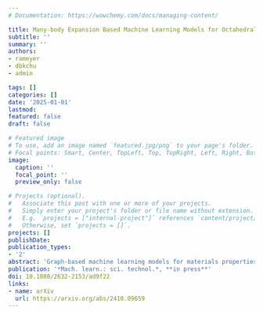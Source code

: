 ```yaml
---
# Documentation: https://wowchemy.com/docs/managing-content/

title: Many-body Expansion Based Machine Learning Models for Octahedral Transition Metal Complexes
subtitle: ''
summary: ''
authors:
- rameyer
- dbkchu
- admin

tags: []
categories: []
date: '2025-01-01'
lastmod: 
featured: false
draft: false

# Featured image
# To use, add an image named `featured.jpg/png` to your page's folder.
# Focal points: Smart, Center, TopLeft, Top, TopRight, Left, Right, BottomLeft, Bottom, BottomRight.
image:
  caption: ''
  focal_point: ''
  preview_only: false

# Projects (optional).
#   Associate this post with one or more of your projects.
#   Simply enter your project's folder or file name without extension.
#   E.g. `projects = ["internal-project"]` references `content/project/deep-learning/index.md`.
#   Otherwise, set `projects = []`.
projects: []
publishDate: 
publication_types:
- '2'
abstract: 'Graph-based machine learning models for materials properties show great potential to accelerate virtual high-throughput screening of large chemical spaces. However, in their simplest forms, graph-based models do not include any 3D information and are unable to distinguish stereoisomers such as those arising from different orderings of ligands around a metal center in coordination complexes. In this work we present a modification to revised autocorrelation descriptors, our molecular graph featurization method for machine learning various spin state dependent properties of octahedral transition metal complexes (TMCs). Inspired by analytical semi-empirical models for TMCs, the new modeling strategy is based on the many-body expansion (MBE) and allows one to tune the captured stereoisomer information by changing the truncation order of the MBE. We present the necessary modifications to include this approach in two commonly used machine learning methods, kernel ridge regression and feed-forward neural networks. On a test set composed of all possible isomers of binary transition metal complexes, the best MBE models achieve mean absolute errors of 2.75 kcal/mol on spin-splitting energies and 0.26 eV on frontier orbital energy gaps, a 30-40% reduction in error compared to models based on our previous approach. We also observe improved generalization to previously unseen ligands where the best-performing models exhibit mean absolute errors of 4.00 kcal/mol (i.e., a 0.73 kcal/mol reduction) on the spin-splitting energies and 0.53 eV (i.e., a 0.10 eV reduction) on the frontier orbital energy gaps. Because the new approach incorporates insights from electronic structure theory, such as ligand additivity relationships, these models exhibit systematic generalization from homoleptic to heteroleptic complexes, allowing for efficient screening of TMC search spaces.'
publication: '*Mach. learn.: sci. technol.*, **in press**'
doi: 10.1088/2632-2153/ad9f22
links:
- name: arXiv
  url: https://arxiv.org/abs/2410.09659
---
```


